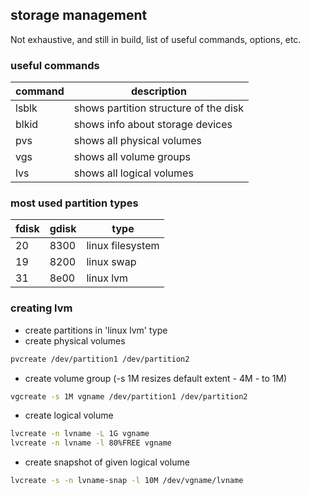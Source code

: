 ## storage management
Not exhaustive, and still in build, list of useful commands, options, etc.


### useful commands

| **command** | **description** |
|-------------|-----------------|
| lsblk | shows partition structure of the disk |
| blkid | shows info about storage devices |
| pvs | shows all physical volumes |
| vgs | shows all volume groups |
| lvs | shows all logical volumes |



### most used partition types

| **fdisk** | **gdisk** | **type** |
|-----------|-----------|----------|
| 20 | 8300 | linux filesystem |
| 19 | 8200 | linux swap |
| 31 | 8e00 | linux lvm |


### creating lvm

- create partitions in 'linux lvm' type
- create physical volumes
```sh
pvcreate /dev/partition1 /dev/partition2
```
- create volume group (-s 1M resizes default extent - 4M - to 1M)
```sh
vgcreate -s 1M vgname /dev/partition1 /dev/partition2
```
- create logical volume
```sh
lvcreate -n lvname -L 1G vgname
lvcreate -n lvname -l 80%FREE vgname
```
- create snapshot of given logical volume
```sh
lvcreate -s -n lvname-snap -l 10M /dev/vgname/lvname
```


